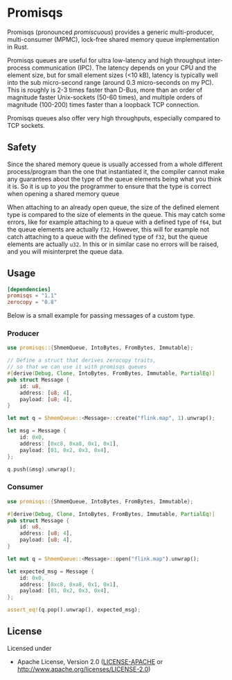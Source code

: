 # Promisqs 
Promisqs (pronounced _promiscuous_) provides a generic multi-producer, multi-consumer (MPMC), lock-free shared memory queue implementation in Rust.

Promisqs queues are useful for ultra low-latency and high throughput inter-process communication (IPC).
The latency depends on your CPU and the element size, but for small element sizes (<10 kB),
latency is typically well into the sub micro-second range (around 0.3 micro-seconds on my PC).
This is roughly is 2-3 times faster than D-Bus, more than an order of magnitude faster Unix-sockets (50-60 times), and multiple orders of magnitude (100-200) times faster than a loopback TCP connection.

Promisqs queues also offer very high throughputs, especially compared to TCP sockets.

## Safety
Since the shared memory queue is usually accessed from a whole different process/program than the one that instantiated it,
the compiler cannot make any guarantees about the type of the queue elements being what you think it is. 
So it is up to *you* the programmer to ensure that the type is correct when opening a shared memory queue

When attaching to an already open queue, the size of the defined element type is compared to the size of elements in the queue.
This may catch some errors, like for example attaching to a queue with a defined type of `f64`, but the queue elements are actually `f32`.
However, this will for example not catch attaching to a queue with the defined type of `f32`, but the queue elements are actually `u32`.
In this or in similar case no errors will be raised, and you will misinterpret the queue data.

## Usage
```toml
[dependencies]
promisqs = "1.1"
zerocopy = "0.8"
```

Below is a small example for passing messages of a custom type.

### Producer

```rust
use promisqs::{ShmemQueue, IntoBytes, FromBytes, Immutable};

// Define a struct that derives zerocopy traits,
// so that we can use it with promisqs queues
#[derive(Debug, Clone, IntoBytes, FromBytes, Immutable, PartialEq)]
pub struct Message {
    id: u8,
    address: [u8; 4],
    payload: [u8; 4],
}

let mut q = ShmemQueue::<Message>::create("flink.map", 1).unwrap();

let msg = Message {
    id: 0x0,
    address: [0xc8, 0xa8, 0x1, 0x1],
    payload: [01, 0x2, 0x3, 0x4],
};

q.push(&msg).unwrap();
```

### Consumer
```rust
use promisqs::{ShmemQueue, IntoBytes, FromBytes, Immutable};

#[derive(Debug, Clone, IntoBytes, FromBytes, Immutable, PartialEq)]
pub struct Message {
    id: u8,
    address: [u8; 4],
    payload: [u8; 4],
}

let mut q = ShmemQueue::<Message>::open("flink.map").unwrap();

let expected_msg = Message {
    id: 0x0,
    address: [0xc8, 0xa8, 0x1, 0x1],
    payload: [01, 0x2, 0x3, 0x4],
};

assert_eq!(q.pop().unwrap(), expected_msg);
```

## License

Licensed under
 * Apache License, Version 2.0 ([LICENSE-APACHE](LICENSE-APACHE) or http://www.apache.org/licenses/LICENSE-2.0)
